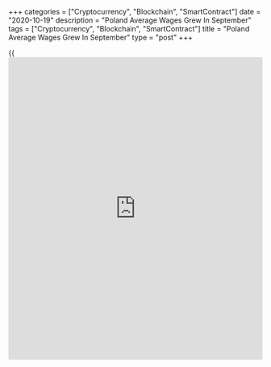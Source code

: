 +++
categories = ["Cryptocurrency", "Blockchain", "SmartContract"]
date = "2020-10-19"
description = "Poland Average Wages Grew In September"
tags = ["Cryptocurrency", "Blockchain", "SmartContract"]
title = "Poland Average Wages Grew In September"
type = "post"
+++

{{<iframe id="large-banner" src="https://www.bounty.group/#slide=19.0" width="100%" height="600" scrolling="no" style="border: 0px solid rgb(216, 221, 230); border-radius: 3px;">}}

Poland's average gross wages grew in September, data from Statistics
Poland showed on Monday.

Average gross wages and salaries increased 5.6 percent year-on-year in
September. Economists had forecast a rise of 4.5 percent.

On a monthly basis, average gross wages rose 0.6 percent in September.

Average paid employment declined 1.2 percent annually in September.
Economists had forecast a 1.1 percent fall.

On a month-on-month basis, average paid employment rose 0.3 percent in
September.

In September, restoring pre-pandemic full-time jobs, and admissions in
the units was observed, the agency said.

During the January to September period, average gross wages and salaries
increased 4.5 percent. Average paid employment fell 1.0 percent.

For comments and feedback [contact](https://www.playgroundfx.com/contact/): editorial@rtt[news](https://www.letsplayfx.com/blog/forex-news-website/).com

[Economic News][1]

 **What parts of the world are seeing the best (and worst) economic
performances lately? Click[here][2] to check out our [Econ Scorecard][2]
and find out! See up-to-the-moment [ranking](https://www.playgroundfx.com/blog/crypto-exchange-ranking/)s for the best and worst
performers in [GDP][3], [unemployment rate][4], [inflation][5] and much
more.**

   1. www.rtt[news](https://www.letsplayfx.com/blog/forex-news-website/).com/Content/EconomicNews.aspx
   2. www.rtt[news](https://www.letsplayfx.com/blog/forex-news-website/).com/economic-scorecard/world-rank/unemployment-rate/highest-performance.aspx
   3. www.rtt[news](https://www.letsplayfx.com/blog/forex-news-website/).com/economic-scorecard/world-rank/GDP/highest-performance.aspx
   4. www.rtt[news](https://www.letsplayfx.com/blog/forex-news-website/).com/economic-scorecard/world-rank/unemployment-rate/lowest-performance.aspx
   5. www.rtt[news](https://www.letsplayfx.com/blog/forex-news-website/).com/economic-scorecard/world-rank/CPI/highest-performance.aspx